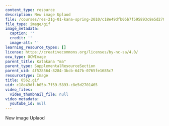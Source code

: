 ```yaml
---
content_type: resource
description: New image Uplaod
file: /courses/res-21g-01-kana-spring-2010/c18e49dfb05b7f595893c8e5d2701465_0562.gif
file_type: image/gif
image_metadata:
  caption: ''
  credit: ''
  image-alt: ''
learning_resource_types: []
license: https://creativecommons.org/licenses/by-nc-sa/4.0/
ocw_type: OCWImage
parent_title: Katakana "ma"
parent_type: SupplementalResourceSection
parent_uid: 4f528564-8284-3bcb-647b-0765fe1685c7
resourcetype: Image
title: 0562.gif
uid: c18e49df-b05b-7f59-5893-c8e5d2701465
video_files:
  video_thumbnail_file: null
video_metadata:
  youtube_id: null
---
```

New image Uplaod